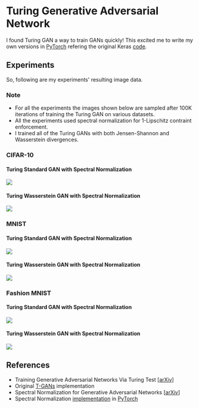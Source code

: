 # Turing Generative Adversarial Network
I found Turing GAN a way to train GANs quickly! This excited me to write my own versions in [PyTorch](https://pytorch.org) refering the original Keras [code](https://github.com/bojone/T-GANs).

## Experiments
So, following are my experiments' resulting image data.

### Note
- For all the experiments the images shown below are sampled after 100K iterations of training the Turing GAN on various datasets. 
- All the experiments used spectral normalization for 1-Lipschitz contraint enforcement. 
- I trained all of the Turing GANs with both Jensen-Shannon and Wasserstein divergences.

### CIFAR-10
#### Turing Standard GAN with Spectral Normalization
![](https://raw.githubusercontent.com/rahulbhalley/turing-gan.pytorch/pytorch/sgan/samples/cifar-10/latest_100000.png)
#### Turing Wasserstein GAN with Spectral Normalization
![](https://github.com/rahulbhalley/turing-gan.pytorch/raw/master/wgan/samples/cifar-10/latest_100000.png)

### MNIST
#### Turing Standard GAN with Spectral Normalization
![](https://raw.githubusercontent.com/rahulbhalley/turing-gan.pytorch/pytorch/sgan/samples/mnist/latest_100000.png)
#### Turing Wasserstein GAN with Spectral Normalization
![](https://github.com/rahulbhalley/turing-gan.pytorch/raw/master/wgan/samples/mnist/latest_100000.png)

### Fashion MNIST
#### Turing Standard GAN with Spectral Normalization
![](https://raw.githubusercontent.com/rahulbhalley/turing-gan.pytorch/pytorch/sgan/samples/fashion-mnist/latest_100000.png)
#### Turing Wasserstein GAN with Spectral Normalization
![](https://github.com/rahulbhalley/turing-gan.pytorch/raw/master/wgan/samples/fashion-mnist/latest_100000.png)

## References
- Training Generative Adversarial Networks Via Turing Test [[arXiv](https://arxiv.org/abs/1810.10948)]
- Original [T-GANs](https://github.com/bojone/T-GANs) implementation
- Spectral Normalization for Generative Adversarial Networks [[arXiv](https://arxiv.org/abs/1802.05957)]
- Spectral Normalization [implementation](https://github.com/christiancosgrove/pytorch-spectral-normalization-gan/blob/master/spectral_normalization.py) in [PyTorch](https://pytorch.org)
